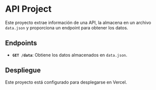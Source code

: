# API Project

Este proyecto extrae información de una API, la almacena en un archivo `data.json` y proporciona un endpoint para obtener los datos.

## Endpoints

- **`GET /data`**: Obtiene los datos almacenados en `data.json`.

## Despliegue

Este proyecto está configurado para desplegarse en Vercel.
